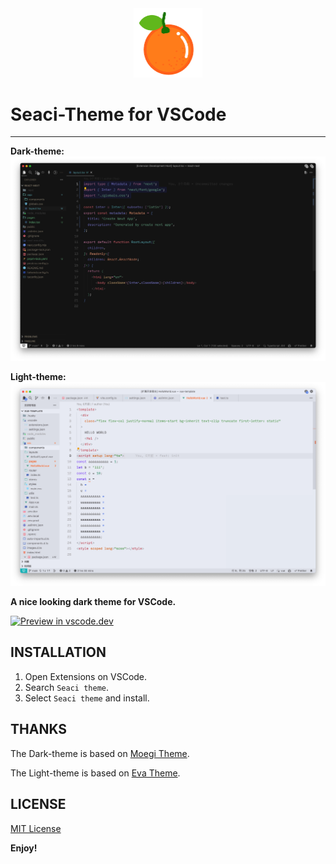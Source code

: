 <div align=center><img src="README.assets/icon.png" alt="icon" style="zoom:50%;" /></div>

# Seaci-Theme for VSCode

---

<b>Dark-theme: </b>
![shoot](README.assets/shot.jpg)

<b>Light-theme: </b>
![shoot](README.assets/light.jpg)

**A nice looking dark theme for VSCode.**

[![Preview in vscode.dev](https://img.shields.io/badge/preview%20in-vscode.dev-blue)](https://vscode.dev/theme/miguelsolorio.min-theme)

## INSTALLATION

1. Open Extensions on VSCode.
2. Search `Seaci theme`.
3. Select `Seaci theme` and install.

## THANKS

The Dark-theme is based on [Moegi Theme](https://github.com/moegi-design/vscode-theme).

The Light-theme is based on [Eva Theme](https://github.com/fisheva/Eva-Theme).

## LICENSE

[MIT License](LICENSE)

**Enjoy!**

